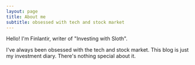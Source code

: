 ```yaml
---
layout: page
title: About me
subtitle: obsessed with tech and stock market
---
```


Hello! 
I'm Finlantir, writer of "Investing with Sloth".

I've always been obsessed with the tech and stock market. 
This blog is just my investment diary. There's nothing special about it.